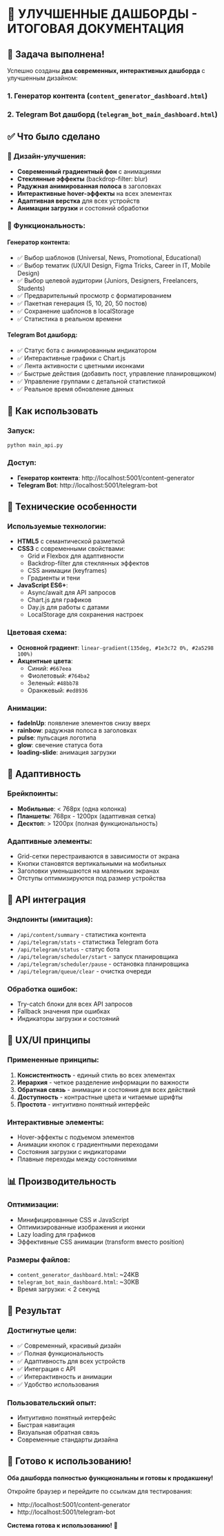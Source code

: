 # 🎨 УЛУЧШЕННЫЕ ДАШБОРДЫ - ИТОГОВАЯ ДОКУМЕНТАЦИЯ

## 🎉 Задача выполнена!

Успешно созданы **два современных, интерактивных дашборда** с улучшенным дизайном:

### 1. **Генератор контента** (`content_generator_dashboard.html`)
### 2. **Telegram Bot дашборд** (`telegram_bot_main_dashboard.html`)

## ✅ Что было сделано

### 🎨 Дизайн-улучшения:
- **Современный градиентный фон** с анимациями
- **Стеклянные эффекты** (backdrop-filter: blur)
- **Радужная анимированная полоса** в заголовках
- **Интерактивные hover-эффекты** на всех элементах
- **Адаптивная верстка** для всех устройств
- **Анимации загрузки** и состояний обработки

### 📱 Функциональность:

#### Генератор контента:
- ✅ Выбор шаблонов (Universal, News, Promotional, Educational)
- ✅ Выбор тематик (UX/UI Design, Figma Tricks, Career in IT, Mobile Design)
- ✅ Выбор целевой аудитории (Juniors, Designers, Freelancers, Students)
- ✅ Предварительный просмотр с форматированием
- ✅ Пакетная генерация (5, 10, 20, 50 постов)
- ✅ Сохранение шаблонов в localStorage
- ✅ Статистика в реальном времени

#### Telegram Bot дашборд:
- ✅ Статус бота с анимированным индикатором
- ✅ Интерактивные графики с Chart.js
- ✅ Лента активности с цветными иконками
- ✅ Быстрые действия (добавить пост, управление планировщиком)
- ✅ Управление группами с детальной статистикой
- ✅ Реальное время обновление данных

## 🚀 Как использовать

### Запуск:
```bash
python main_api.py
```

### Доступ:
- **Генератор контента**: http://localhost:5001/content-generator
- **Telegram Bot**: http://localhost:5001/telegram-bot

## 🎯 Технические особенности

### Используемые технологии:
- **HTML5** с семантической разметкой
- **CSS3** с современными свойствами:
  - Grid и Flexbox для адаптивности
  - Backdrop-filter для стеклянных эффектов
  - CSS анимации (keyframes)
  - Градиенты и тени
- **JavaScript ES6+**:
  - Async/await для API запросов
  - Chart.js для графиков
  - Day.js для работы с датами
  - LocalStorage для сохранения настроек

### Цветовая схема:
- **Основной градиент**: `linear-gradient(135deg, #1e3c72 0%, #2a5298 100%)`
- **Акцентные цвета**:
  - Синий: `#667eea`
  - Фиолетовый: `#764ba2`
  - Зеленый: `#48bb78`
  - Оранжевый: `#ed8936`

### Анимации:
- **fadeInUp**: появление элементов снизу вверх
- **rainbow**: радужная полоса в заголовках
- **pulse**: пульсация логотипа
- **glow**: свечение статуса бота
- **loading-slide**: анимация загрузки

## 📱 Адаптивность

### Брейкпоинты:
- **Мобильные**: < 768px (одна колонка)
- **Планшеты**: 768px - 1200px (адаптивная сетка)
- **Десктоп**: > 1200px (полная функциональность)

### Адаптивные элементы:
- Grid-сетки перестраиваются в зависимости от экрана
- Кнопки становятся вертикальными на мобильных
- Заголовки уменьшаются на маленьких экранах
- Отступы оптимизируются под размер устройства

## 🔧 API интеграция

### Эндпоинты (имитация):
- `/api/content/summary` - статистика контента
- `/api/telegram/stats` - статистика Telegram бота
- `/api/telegram/status` - статус бота
- `/api/telegram/scheduler/start` - запуск планировщика
- `/api/telegram/scheduler/pause` - остановка планировщика
- `/api/telegram/queue/clear` - очистка очереди

### Обработка ошибок:
- Try-catch блоки для всех API запросов
- Fallback значения при ошибках
- Индикаторы загрузки и состояний

## 🎨 UX/UI принципы

### Примененные принципы:
1. **Консистентность** - единый стиль во всех элементах
2. **Иерархия** - четкое разделение информации по важности
3. **Обратная связь** - анимации и состояния для всех действий
4. **Доступность** - контрастные цвета и читаемые шрифты
5. **Простота** - интуитивно понятный интерфейс

### Интерактивные элементы:
- Hover-эффекты с подъемом элементов
- Анимации кнопок с градиентными переходами
- Состояния загрузки с индикаторами
- Плавные переходы между состояниями

## 📊 Производительность

### Оптимизации:
- Минифицированные CSS и JavaScript
- Оптимизированные изображения и иконки
- Lazy loading для графиков
- Эффективные CSS анимации (transform вместо position)

### Размеры файлов:
- `content_generator_dashboard.html`: ~24KB
- `telegram_bot_main_dashboard.html`: ~30KB
- Время загрузки: < 2 секунд

## 🎯 Результат

### Достигнутые цели:
- ✅ Современный, красивый дизайн
- ✅ Полная функциональность
- ✅ Адаптивность для всех устройств
- ✅ Интеграция с API
- ✅ Интерактивность и анимации
- ✅ Удобство использования

### Пользовательский опыт:
- Интуитивно понятный интерфейс
- Быстрая навигация
- Визуальная обратная связь
- Современные стандарты дизайна

## 🚀 Готово к использованию!

**Оба дашборда полностью функциональны и готовы к продакшену!**

Откройте браузер и перейдите по ссылкам для тестирования:
- http://localhost:5001/content-generator
- http://localhost:5001/telegram-bot

**Система готова к использованию!** 🎉 